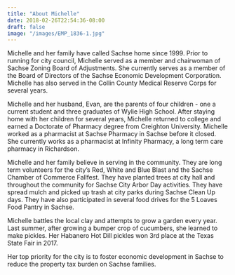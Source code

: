 ```yaml
---
title: "About Michelle"
date: 2018-02-26T22:54:36-08:00
draft: false
image: "/images/EMP_1836-1.jpg"
---
```

Michelle and her family have called Sachse home since 1999. Prior to running for city council, Michelle served as a member and chairwoman of Sachse Zoning Board of Adjustments. She currently serves as a member of the Board of Directors of the Sachse Economic Development Corporation. Michelle has also served in the Collin County Medical Reserve Corps for several years.

Michelle and her husband, Evan, are the parents of four children - one a current student and three graduates of Wylie High School. After staying home with her children for several years, Michelle returned to college and earned a Doctorate of Pharmacy degree from Creighton University. Michelle worked as a pharmacist at Sachse Pharmacy in Sachse before it closed. She currently works as a pharmacist at Infinity Pharmacy, a long term care pharmacy in Richardson.

Michelle and her family believe in serving in the community. They are long term volunteers for the city’s Red, White and Blue Blast and the Sachse Chamber of Commerce Fallfest. They have planted trees at city hall and throughout the community for Sachse City Arbor Day activities. They have spread mulch and picked up trash at city parks during Sachse Clean Up days. They have also participated in several food drives for the 5 Loaves Food Pantry in Sachse. 

Michelle battles the local clay and attempts to grow a garden every year. Last summer, after growing a bumper crop of cucumbers, she learned to make pickles. Her Habanero Hot Dill pickles won 3rd place at the Texas State Fair in 2017.

Her top priority for the city is to foster economic development in Sachse to reduce the property tax burden on Sachse families.

